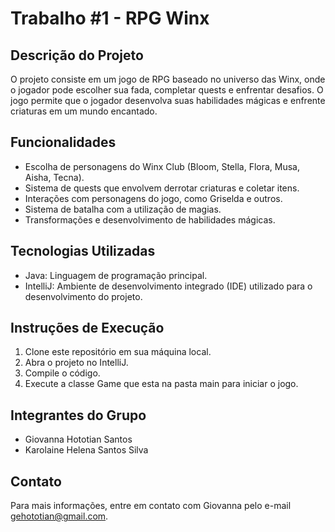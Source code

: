 # Trabalho #1 - RPG Winx

## Descrição do Projeto

O projeto consiste em um jogo de RPG baseado no universo das Winx, onde o jogador pode escolher sua fada, completar quests e enfrentar desafios. O jogo permite que o jogador desenvolva suas habilidades mágicas e enfrente criaturas em um mundo encantado.

## Funcionalidades

- Escolha de personagens do Winx Club (Bloom, Stella, Flora, Musa, Aisha, Tecna).
- Sistema de quests que envolvem derrotar criaturas e coletar itens.
- Interações com personagens do jogo, como Griselda e outros.
- Sistema de batalha com a utilização de magias.
- Transformações e desenvolvimento de habilidades mágicas.

## Tecnologias Utilizadas

- Java: Linguagem de programação principal.
- IntelliJ: Ambiente de desenvolvimento integrado (IDE) utilizado para o desenvolvimento do projeto.

## Instruções de Execução

1. Clone este repositório em sua máquina local.
2. Abra o projeto no IntelliJ.
3. Compile o código.
4. Execute a classe Game que esta na pasta main para iniciar o jogo.

## Integrantes do Grupo

- Giovanna Hototian Santos
- Karolaine Helena Santos Silva

## Contato

Para mais informações, entre em contato com Giovanna pelo e-mail gehototian@gmail.com.
